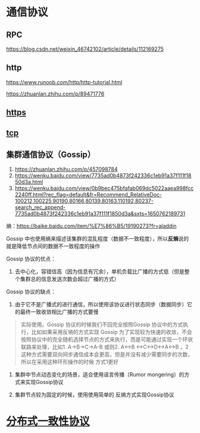 # 通信协议

## RPC

https://blog.csdn.net/weixin_46742102/article/details/112169275

## http

https://www.runoob.com/http/http-tutorial.html

https://zhuanlan.zhihu.com/p/89471776

## [https](../web-introduce/https加密方式.md)

## [tcp](../web-introduce/tcp-ip.md)

## 集群通信协议（Gossip）

1. https://zhuanlan.zhihu.com/p/457098784
2. https://wenku.baidu.com/view/7735ad0b4873f242336c1eb91a37f111f1850d3a.html
3. https://wenku.baidu.com/view/0b9bec475bfafab069dc5022aaea998fcc2240ff.html?rec_flag=default&fr=Recommend_RelativeDoc-100212,100225,90190,80166,80139,80163,110192,80237-search_rec_append-7735ad0b4873f242336c1eb91a37f111f1850d3a&sxts=1650762189731

熵：https://baike.baidu.com/item/%E7%86%B5/19190273?fr=aladdin

Gossip 中也使用熵来描述该集群的混乱程度（数据不一致程度），所以**反熵**说的就是降低节点间的数据不一致程度的操作

Gossip 协议的优点：

1. 去中心化，容错信高（因为信息有冗余），单机负载比广播的方式低（但是整个集群总的信息发送次数会超过广播的方式）

Gossip 协议的缺点：

1. 由于它不是广播式的进行通信，所以使用该协议进行状态同步（数据同步）它的最终一致收敛相比广播的方式要慢

> 实际使用。Gossip 协议的时候我们不回完全按照Gossip 协议中的方式执行，比如如果采用反墒的方式实现 Gossip 为了实现较为快速的收敛，不会按照协议中的完全随机选择节点的方式来执行，而是可能通过实现一个环状联路来处理，比如1. A->B->C->A-B  或则2. A<->B <->C<->D<->A<->B ，2这种方式需要双向同步通信成本会更高，但是并没有减少需要同步的次数，所以在采用这种环形操作的时候 方式1更好

1. 集群中节点动态变化的场景，适合使用谣言传播（Rumor mongering）的方式来实现Gossip协议

2. 集群节点较为固定的时候，使用使用简单的 反熵方式实现Gossip协议

# [分布式一致性协议](../分布式/一致性协议.md)